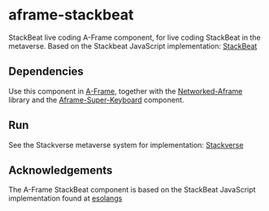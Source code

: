 # aframe-stackbeat

StackBeat live coding A-Frame component, for live coding StackBeat in the metaverse.
Based on the Stackbeat JavaScript implementation: [StackBeat](https://esolangs.org/wiki/StackBeat)

## Dependencies

Use this component in [A-Frame](https://aframe.io), together with the [Networked-Aframe](https://github.com/networked-aframe/networked-aframe) library and the [Aframe-Super-Keyboard](https://github.com/supermedium/aframe-super-keyboard) component.  

## Run
See the Stackverse metaverse system for implementation: [Stackverse](https://github.com/AudioGroupCologne/Stackverse) 

## Acknowledgements

The A-Frame StackBeat component is based on the StackBeat JavaScript implementation found at [esolangs](https://esolangs.org/wiki/StackBeat) 
